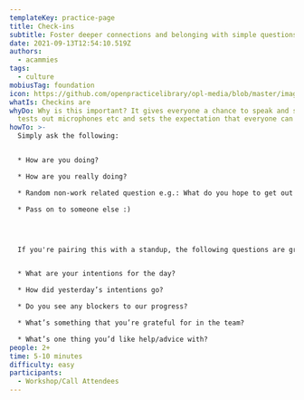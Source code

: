 ```yaml
---
templateKey: practice-page
title: Check-ins
subtitle: Foster deeper connections and belonging with simple questions
date: 2021-09-13T12:54:10.519Z
authors:
  - acammies
tags:
  - culture
mobiusTag: foundation
icon: https://github.com/openpracticelibrary/opl-media/blob/master/images/Needs%20an%20Image.png?raw=true
whatIs: Checkins are
whyDo: Why is this important? It gives everyone a chance to speak and share. It
  tests out microphones etc and sets the expectation that everyone can talk.
howTo: >-
  Simply ask the following:


  * How are you doing?

  * How are you really doing?

  * Random non-work related question e.g.: What do you hope to get out of this call/meeting/workshop?

  * Pass on to someone else :)




  If you're pairing this with a standup, the following questions are great for sharing information and for accountability and creating feedback loops!


  * What are your intentions for the day?

  * How did yesterday’s intentions go?

  * Do you see any blockers to our progress?

  * What’s something that you’re grateful for in the team?

  * What’s one thing you’d like help/advice with?
people: 2+
time: 5-10 minutes
difficulty: easy
participants:
  - Workshop/Call Attendees
---
```

